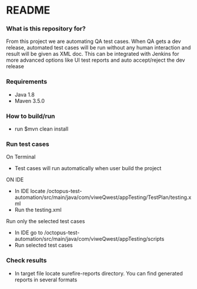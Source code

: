 # README #

### What is this repository for? ###

From this project we are automating QA test cases. When QA gets a dev release, automated test cases 
will be run without any human interaction and result will be given as XML doc. This can be integrated 
with Jenkins for more advanced options like UI test reports and auto accept/reject the dev release

### Requirements ###
* Java 1.8
* Maven 3.5.0

### How to build/run ###

* run $mvn clean install

### Run test cases ###

On Terminal

* Test cases will run automatically when user build the project

ON IDE

* In IDE locate /octopus-test-automation/src/main/java/com/viweQwest/appTesting/TestPlan/testing.xml
* Run the testing.xml

Run only the selected test cases

* In IDE go to /octopus-test-automation/src/main/java/com/viweQwest/appTesting/scripts
* Run selected test cases

### Check results ###

* In target file locate surefire-reports directory. You can find generated reports in several formats